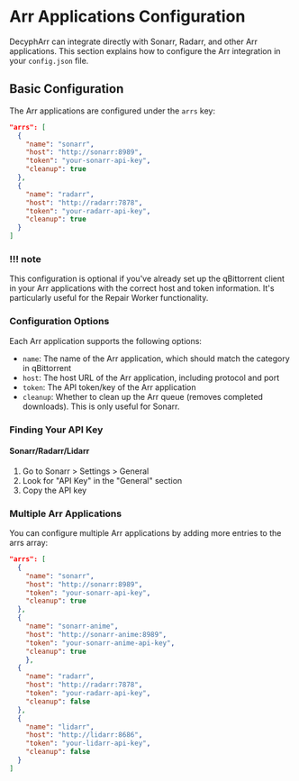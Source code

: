 # Arr Applications Configuration

DecyphArr can integrate directly with Sonarr, Radarr, and other Arr applications. This section explains how to configure the Arr integration in your `config.json` file.

## Basic Configuration

The Arr applications are configured under the `arrs` key:

```json
"arrs": [
  {
    "name": "sonarr",
    "host": "http://sonarr:8989",
    "token": "your-sonarr-api-key",
    "cleanup": true
  },
  {
    "name": "radarr",
    "host": "http://radarr:7878",
    "token": "your-radarr-api-key",
    "cleanup": true
  }
]
```

### !!! note
This configuration is optional if you've already set up the qBittorrent client in your Arr applications with the correct host and token information. It's particularly useful for the Repair Worker functionality.


### Configuration Options
Each Arr application supports the following options:

- `name`: The name of the Arr application, which should match the category in qBittorrent
- `host`: The host URL of the Arr application, including protocol and port
- `token`: The API token/key of the Arr application
- `cleanup`: Whether to clean up the Arr queue (removes completed downloads). This is only useful for Sonarr.

### Finding Your API Key
#### Sonarr/Radarr/Lidarr

1. Go to Sonarr > Settings > General
2. Look for "API Key" in the "General" section
3. Copy the API key

### Multiple Arr Applications
You can configure multiple Arr applications by adding more entries to the arrs array:

```json
"arrs": [
  {
    "name": "sonarr",
    "host": "http://sonarr:8989",
    "token": "your-sonarr-api-key",
    "cleanup": true
  },
  {
    "name": "sonarr-anime",
    "host": "http://sonarr-anime:8989",
    "token": "your-sonarr-anime-api-key",
    "cleanup": true
    },
  {
    "name": "radarr",
    "host": "http://radarr:7878",
    "token": "your-radarr-api-key",
    "cleanup": false
  },
  {
    "name": "lidarr",
    "host": "http://lidarr:8686",
    "token": "your-lidarr-api-key",
    "cleanup": false
  }
]
```